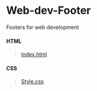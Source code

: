 # Web-dev-Footer
Footers for web development
<!--HTML-->
#### HTML
>[Index.html](https://github.com/shreyash00007/Web-dev-Footer/blob/main/index.html)
<!--CSS-->
#### CSS
>[Style.css](https://github.com/shreyash00007/Web-dev-Footer/blob/main/style.css)
